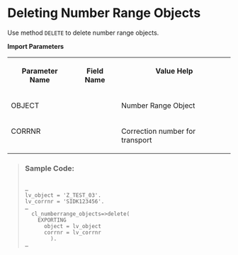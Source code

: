 <!-- loio5213a1d09ac14e7d85153ecbf264a106 -->

# Deleting Number Range Objects

Use method `DELETE` to delete number range objects.

**Import Parameters**


<table>
<tr>
<th valign="top">

Parameter Name

</th>
<th valign="top">

Field Name

</th>
<th valign="top">

Value Help

</th>
</tr>
<tr>
<td valign="top">

OBJECT

</td>
<td valign="top">

 

</td>
<td valign="top">

Number Range Object

</td>
</tr>
<tr>
<td valign="top">

CORRNR

</td>
<td valign="top">

 

</td>
<td valign="top">

Correction number for transport

</td>
</tr>
</table>

> ### Sample Code:  
> ```
> 
> …
> lv_object = 'Z_TEST_03'.
> lv_corrnr = 'SIDK123456'.
> …
>   cl_numberrange_objects=>delete(
>     EXPORTING
>       object = lv_object
>       corrnr = lv_corrnr
>         ).
> …
> 
> ```

